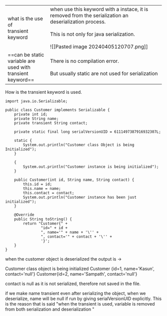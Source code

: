 
|                                                                    |                                                                                                                                                                                                       |
| ------------------------------------------------------------------ | ----------------------------------------------------------------------------------------------------------------------------------------------------------------------------------------------------- |
| what is the use of <br>transient keyword                           | when use this keyword with a instace, it is  removed from  the serialization an deserialization process.<br><br>This is not only for java serialization. <br><br>![[Pasted image 20240405120707.png]] |
| ==can be static variable are <br>used with transient <br>keyword== | There is no compilation error.<br><br>But usually static are not used for serialization                                                                                                               |

How is the transient keyword is used.

```
import java.io.Serializable;  
  
public class Customer implements Serializable {  
    private int id;  
    private String name;  
    private transient String contact;  
  
    private static final long serialVersionUID = 6111497387916932307L;  
  
    static {  
        System.out.println("Customer class Object is being Initialized");  
    }  
  
    {  
        System.out.println("Customer instance is being initialized");  
    }  
  
    public Customer(int id, String name, String contact) {  
        this.id = id;  
        this.name = name;  
        this.contact = contact;  
        System.out.println("Customer instance has been just initialized");  
    }  
  
    @Override  
    public String toString() {  
        return "Customer{" +  
                "id=" + id +  
                ", name='" + name + '\'' +  
                ", contact='" + contact + '\'' +  
                '}';  
    }  
}
```

when the customer object is deserialized the output is ->

Customer class object is being initialized Customer
{id=1, name='Kasun', contact='null'} Customer{id=2, name='Sampath', contact='null'}

contact is null as it is not serialized, therefore not saved in the file.

if we make name transient even after serializing the object, when we deserialize, name will be null if run by giving serialVersionUID explicitly. This is the reason that is said "when the transient is used, variable is removed from both serialization and deserialization "

